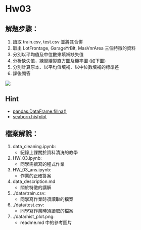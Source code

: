 # Hw03
## 解題步驟：
1. 讀取 train.csv, test.csv 並將其合併
2. 取出 LotFrontage, GarageYrBlt, MasVnrArea 三個特徵的資料
3. 分別以平均值及中位數來填補缺失值
4. 分析缺失值，練習繪製直方圖及機率圖 (如下圖)
5. 分別計算原本、以平均值填補、以中位數填補的標準差
6. 課後問答

<img src="./data/hist_plot.png" style="zoom:100%;" />

## Hint

* [pandas.DataFrame.fillna()](https://pandas.pydata.org/pandas-docs/stable/reference/api/pandas.DataFrame.fillna.html)
* [seaborn.histplot](https://seaborn.pydata.org/generated/seaborn.histplot.html)

## 檔案解說：

1. data_cleaning.ipynb:
   * 紀錄上課關於資料清洗的教學
4. HW_03.ipynb:
   * 同學需撰寫的程式作業
5. HW_03_ans.ipynb:
   * 作業的正確答案
6. data_description.md
   * 關於特徵的講解
7. ./data/train.csv:
   * 同學寫作業時須讀取的檔案
6. ./data/test.csv:
   * 同學寫作業時須讀取的檔案
7. ./data/hist_plot.png:
   * readme.md 中的參考圖片